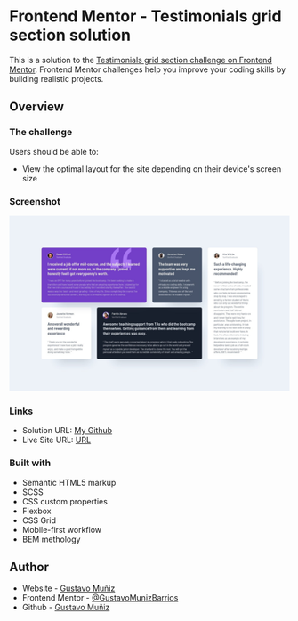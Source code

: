 # Frontend Mentor - Testimonials grid section solution

This is a solution to the [Testimonials grid section challenge on Frontend Mentor](https://www.frontendmentor.io/challenges/testimonials-grid-section-Nnw6J7Un7). Frontend Mentor challenges help you improve your coding skills by building realistic projects. 


## Overview

### The challenge

Users should be able to:

- View the optimal layout for the site depending on their device's screen size

### Screenshot

![](/design/desktop-design.jpg)

### Links

- Solution URL: [My Github](https://github.com/GustavoMunizBarrios/testimonials-section)
- Live Site URL: [ URL ](https://testimonials-section-gold.vercel.app/)

### Built with

- Semantic HTML5 markup
- SCSS 
- CSS custom properties
- Flexbox
- CSS Grid
- Mobile-first workflow
- BEM methology

## Author

- Website - [Gustavo Muñiz](https://www.your-site.com)
- Frontend Mentor - [@GustavoMunizBarrios](https://www.frontendmentor.io/profile/GustavoMunizBarrios)
- Github - [Gustavo Muñiz](https://github.com/GustavoMunizBarrios)



